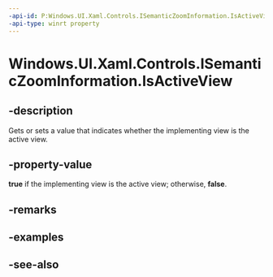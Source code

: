 ```yaml
---
-api-id: P:Windows.UI.Xaml.Controls.ISemanticZoomInformation.IsActiveView
-api-type: winrt property
---
```


<!-- Property syntax
public bool IsActiveView { get;  set; }
-->

# Windows.UI.Xaml.Controls.ISemanticZoomInformation.IsActiveView

## -description
Gets or sets a value that indicates whether the implementing view is the active view.



## -property-value
**true** if the implementing view is the active view; otherwise, **false**.

## -remarks

## -examples

## -see-also
